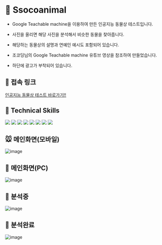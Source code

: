# 🐶 Ssocoanimal

- Google Teachable machine을 이용하여 만든 인공지능 동물상 테스트입니다.

- 사진을 올리면 해당 사진을 분석해서 비슷한 동물을 찾아줍니다.

- 해당하는 동물상의 설명과 연예인 예시도 포함되어 있습니다.

- 조코딩님의 Google Teachable machine 유튜브 영상을 참조하여 만들었습니다.

- 하단에 광고가 부착되어 있습니다.

## 🐹 접속 링크

[인공지능 동물상 테스트 바로가기!!](https://ssocoanimal.netlify.app/)


## 🐻 Technical Skills
<div>
  <img src="https://img.shields.io/badge/HTML5-E34F26?style=flat&logo=HTML5&logoColor=white">
  <img src="https://img.shields.io/badge/CSS3-1572B6?style=flat&logo=CSS3">
  <img src="https://img.shields.io/badge/CodePen-000000?style=flat&logo=CodePen">
  <img src="https://img.shields.io/badge/Python-3776AB?style=flat&logo=Python&logoColor=white"/>
  <img src="https://img.shields.io/badge/Django-092E20?style=flat&logo=Django"/>
  <img src="https://img.shields.io/badge/Google Teachable Machine-E34F26?style=flat&logo=Google&logoColor=white"/>
  <img src="https://img.shields.io/badge/Disqus-2E9FFF?style=flat&logo=Disqus&logoColor=white">
  <img src="https://img.shields.io/badge/GitHub-181717?style=flat&logo=github">
</div>


## 🐭 메인화면(모바일)

![image](https://user-images.githubusercontent.com/14370441/139525385-81ce17d4-0aa5-46ee-a736-415b6b986769.png)

## 🐇 메인화면(PC)

![image](https://user-images.githubusercontent.com/14370441/139525395-d7179f6f-5641-4af8-9e49-f256dfc4e4c8.png)

## 🦌 분석중

![image](https://user-images.githubusercontent.com/14370441/139525431-f525fb88-b67d-4189-b0c9-9dc22415eb66.png)

## 🐬 분석완료

![image](https://user-images.githubusercontent.com/14370441/139525439-8890aa4b-dbf0-4520-bdeb-84b5f7378271.png)
